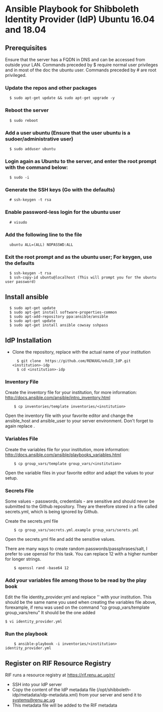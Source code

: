 # Ansible Playbook for Shibboleth Identity Provider (IdP) Ubuntu 16.04 and 18.04

## Prerequisites
Ensure that the server has a FQDN in DNS and can be accessed from outside your LAN.
Commands preceded by $ require normal user privileges and in most of the doc the ubuntu user.
Commands preceded by # are root privileged.

### Update the repos and other packages
      $ sudo apt-get update && sudo apt-get upgrade -y

### Reboot the server
      $ sudo reboot

### Add a user ubuntu (Ensure that the user ubuntu is a sudoer/administrative user)
      $ sudo adduser ubuntu

### Login again as Ubuntu to the server, and enter the root prompt with the command below:

      $ sudo -i

### Generate the SSH keys (Go with the defaults)

      # ssh-keygen -t rsa

### Enable password-less login for the ubuntu user

      # visudo

### Add the following line to the file

      ubuntu ALL=(ALL) NOPASSWD:ALL

### Exit the root prompt and as the ubuntu user; For keygen, use the defaults

      $ ssh-keygen -t rsa
      $ ssh-copy-id ubuntu@localhost (This will prompt you for the ubuntu user password)


## Install ansible

      $ sudo apt-get update
      $ sudo apt-get install software-properties-common
      $ sudo apt-add-repository ppa:ansible/ansible
      $ sudo apt-get update
      $ sudo apt-get install ansible cowsay sshpass

## IdP Installation

* Clone the repository, replace <institution> with the actual name of your institution

        $ git clone  https://github.com/RENUUG/eduID_IdP.git <institution>-idp
        $ cd <institution>-idp

### Inventory File

Create the inventory file for your institution, for more information: http://docs.ansible.com/ansible/intro_inventory.html

        $ cp inventories/template inventories/<institution>

Open the inventory file with your favorite editor and change the ansible_host and ansible_user to your server environment. Don't forget to again replace <institution>.

### Variables File

Create the variables file for your institution, more information: http://docs.ansible.com/ansible/playbooks_variables.html

        $ cp group_vars/template group_vars/<institution>

Open the variable files in your favorite editor and adapt the values to your setup.


### Secrets File

Some values - passwords, credentials - are sensitive and should never be submitted to the Github repository. They are therefore stored in a file called secrets.yml, which is being ignored by Github.

Create the secrets.yml file

        $ cp group_vars/secrets.yml.example group_vars/serets.yml

Open the secrets.yml file and add the sensitive values.

There are many ways to create random passwords/passphrases/salt, I prefer to use openssl for this task. You can replace 12 with a higher number for longer strings.

        $ openssl rand -base64 12

### Add your variables file among those to be read by the play book

Edit the file identity_provider.yml and replace '<institution>' with your institution. This should be the same name you used when creating the variables file above,
forexample, if renu was used on the command "cp group_vars/template  group_vars/renu" It should be the one added

	$ vi identity_provider.yml

### Run the playbook

        $ ansible-playbook -i inventories/<institution> identity_provider.yml



## Register on RIF Resource Registry

RIF runs a resource registry at https://rif.renu.ac.ug/rr/

* SSH into your IdP server
* Copy the content of the IdP metadata file (/opt/shibboleth-idp/metadata/idp-metadata.xml) from your server and send it to systems@renu.ac.ug
* This metadata file will be added to the RIF metadata
